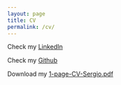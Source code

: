 ```yaml
---
layout: page
title: CV
permalink: /cv/
---
```


Check my [LinkedIn](https://www.linkedin.com/in/sergio-kirienko/)

Check my [Github](https://github.com/skirienkopanea)

Download my [1-page-CV-Sergio.pdf]("todo")
